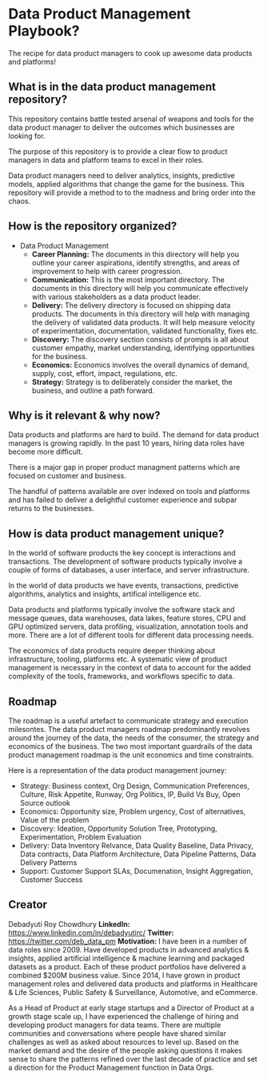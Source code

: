 # Data Product Management Playbook?
The recipe for data product managers to cook up awesome data products and platforms!

## What is in the data product management repository?
This repository contains battle tested arsenal of weapons and tools for the data product manager to deliver the outcomes which businesses are looking for.

The purpose of this repository is to provide a clear flow to product managers in data and platform teams to excel in their roles.

Data product managers need to deliver analytics, insights, predictive models, applied algorithms that change the game for the business. This repository will provide a method to to the madness and bring order into the chaos.

## How is the repository organized?
- Data Product Management
  - **Career Planning:** The documents in this directory will help you outline your career aspirations, identify strengths, and areas of improvement to help with career progression.
  - **Communication:** This is the most important directory. The documents in this directory will help you communicate effectively with various stakeholders as a data product leader.
  - **Delivery:** The delivery directory is focused on shipping data products. The documents in this directory will help with managing the delivery of validated data products. It will help measure velocity of experimentation, documentation, validated functionality, fixes etc.
  - **Discovery:** The discovery section consists of prompts is all about customer empathy, market understanding, identifying opportunities for the business.
  - **Economics:** Economics involves the overall dynamics of demand, supply, cost, effort, impact, regulations, etc.
  - **Strategy:** Strategy is to deliberately consider the market, the business, and outline a path forward.

## Why is it relevant & why now?
Data products and platforms are hard to build.
The demand for data product managers is growing rapidly.
In the past 10 years, hiring data roles have become more difficult.

There is a major gap in proper product managment patterns which are focused on customer and business.

The handful of patterns available are over indexed on tools and platforms and has failed to deliver a delightful customer experience and subpar returns to the businesses.

## How is data product management unique?

In the world of software products the key concept is interactions and transactions. The development of software products typically involve a couple of forms of databases, a user interface, and server infrastructure.

In the world of data products we have events, transactions, predictive algorithms, analytics and insights, artifical intelligence etc.

Data products and platforms typically involve the software stack and message queues, data warehouses, data lakes, feature stores, CPU and GPU optimized servers, data profiling, visualization, annotation tools and more. There are a lot of different tools for different data processing needs.

The economics of data products require deeper thinking about infrastructure, tooling, platforms etc. A systematic view of product management is necessary in the context of data to account for the added complexity of the tools, frameworks, and workflows specific to data.

## Roadmap
The roadmap is a useful artefact to communicate strategy and execution milesontes. The data product managers roadmap predominantly revolves around the journey of the data, the needs of the consumer, the strategy and economics of the business. The two most important guardrails of the data product management roadmap is the unit economics and time constraints.

Here is a representation of the data product management journey:
* Strategy: Business context, Org Design, Communication Preferences, Culture, Risk Appetite, Runway, Org Politics, IP, Build Vs Buy, Open Source outlook
* Economics: Opportunity size, Problem urgency, Cost of alternatives, Value of the problem
* Discovery: Ideation, Opportunity Solution Tree, Prototyping, Experimentation, Problem Evaluation
* Delivery: Data Inventory Relvance, Data Quality Baseline, Data Privacy, Data contracts, Data Platform Architecture, Data Pipeline Patterns, Data Delivery Patterns
* Support: Customer Support SLAs, Documenation, Insight Aggregation, Customer Success

## Creator
Debadyuti Roy Chowdhury
**LinkedIn:** https://www.linkedin.com/in/debadyutirc/
**Twitter:** https://twitter.com/deb_data_pm
**Motivation:**
I have been in a number of data roles since 2009. Have developed products in advanced analytics & insights, applied artificial intelligence & machine learning and packaged datasets as a product. Each of these product portfolios have delivered a combined $200M business value. Since 2014, I have grown in product management roles and delivered data products and platforms in Healthcare & Life Sciences, Public Safety & Surveillance, Automotive, and eCommerce.

As a Head of Product at early stage startups and a Director of Product at a growth stage scale up, I have experienced the challenge of hiring and developing product managers for data teams. There are multiple communities and conversations where people have shared similar challenges as well as asked about resources to level up. Based on the market demand and the desire of the people asking questions it makes sense to share the patterns refined over the last decade of practice and set a direction for the Product Management function in Data Orgs.
